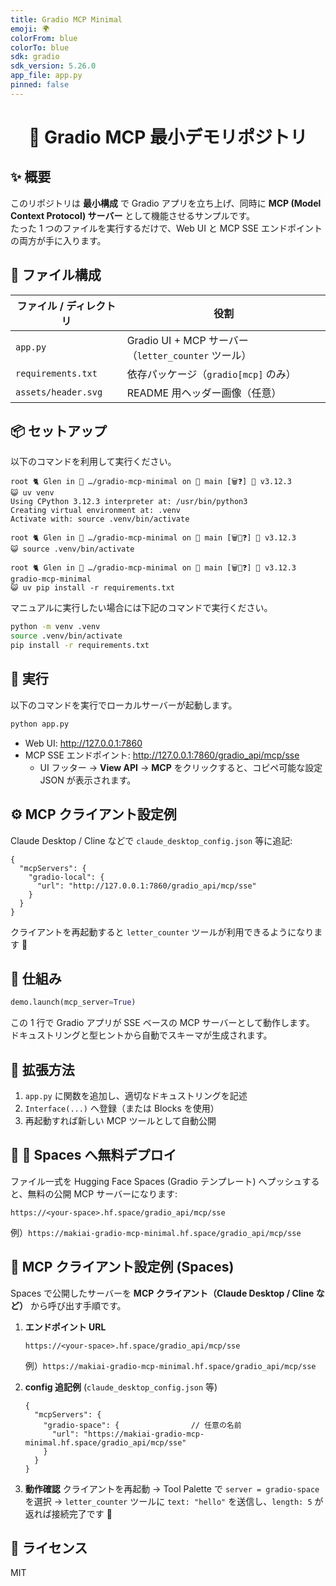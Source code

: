 ```yaml
---
title: Gradio MCP Minimal
emoji: 🌍
colorFrom: blue
colorTo: blue
sdk: gradio
sdk_version: 5.26.0
app_file: app.py
pinned: false
---
```


<div align="center">

<!-- ここに SVG ヘッダーを追加する場合は assets/header.svg を用意してください -->
<!-- <img src="assets/header.svg" alt="Gradio MCP Minimal" width="80%" /> -->

# 🚀 **Gradio MCP 最小デモリポジトリ**

</div>

## ✨ 概要
このリポジトリは **最小構成** で Gradio アプリを立ち上げ、同時に **MCP (Model Context Protocol) サーバー** として機能させるサンプルです。  
たった 1 つのファイルを実行するだけで、Web UI と MCP SSE エンドポイントの両方が手に入ります。

## 📄 ファイル構成
| ファイル / ディレクトリ | 役割 |
|------------------------|------|
| `app.py`               | Gradio UI + MCP サーバー（`letter_counter` ツール） |
| `requirements.txt`     | 依存パッケージ（`gradio[mcp]` のみ） |
| `assets/header.svg`    | README 用ヘッダー画像（任意） |

## 📦 セットアップ
以下のコマンドを利用して実行ください。
  ```
  root 🐈 Glen in 🧶 …/gradio-mcp-minimal on 🐾 main [🗑️❓] 🐍 v3.12.3  
  😺 uv venv
  Using CPython 3.12.3 interpreter at: /usr/bin/python3
  Creating virtual environment at: .venv
  Activate with: source .venv/bin/activate
  
  root 🐈 Glen in 🧶 …/gradio-mcp-minimal on 🐾 main [🗑️📝❓] 🐍 v3.12.3  
  😺 source .venv/bin/activate
  
  root 🐈 Glen in 🧶 …/gradio-mcp-minimal on 🐾 main [🗑️📝❓] 🐍 v3.12.3 gradio-mcp-minimal 
  😺 uv pip install -r requirements.txt 
  ```
  
マニュアルに実行したい場合には下記のコマンドで実行ください。
```bash
python -m venv .venv
source .venv/bin/activate
pip install -r requirements.txt
```

## 🚀 実行
以下のコマンドを実行でローカルサーバーが起動します。
```bash
python app.py
```

- Web UI: <http://127.0.0.1:7860>  
- MCP SSE エンドポイント: <http://127.0.0.1:7860/gradio_api/mcp/sse>  
  - UI フッター → **View API** → **MCP** をクリックすると、コピペ可能な設定 JSON が表示されます。

## ⚙️ MCP クライアント設定例
Claude Desktop / Cline などで `claude_desktop_config.json` 等に追記:
```jsonc
{
  "mcpServers": {
    "gradio-local": {
      "url": "http://127.0.0.1:7860/gradio_api/mcp/sse"
    }
  }
}
```
クライアントを再起動すると `letter_counter` ツールが利用できるようになります 🎉

## 🔧 仕組み
```python
demo.launch(mcp_server=True)
```
この 1 行で Gradio アプリが SSE ベースの MCP サーバーとして動作します。  
ドキュストリングと型ヒントから自動でスキーマが生成されます。

## 🌠 拡張方法
1. `app.py` に関数を追加し、適切なドキュストリングを記述  
2. `Interface(...)` へ登録（または Blocks を使用）  
3. 再起動すれば新しい MCP ツールとして自動公開

## 🛫 🤗 Spaces へ無料デプロイ
ファイル一式を Hugging Face Spaces (Gradio テンプレート) へプッシュすると、無料の公開 MCP サーバーになります:
```
https://<your-space>.hf.space/gradio_api/mcp/sse
```
例）`https://makiai-gradio-mcp-minimal.hf.space/gradio_api/mcp/sse`

## 🔗 MCP クライアント設定例 (Spaces)

Spaces で公開したサーバーを **MCP クライアント（Claude Desktop / Cline など）** から呼び出す手順です。

1. **エンドポイント URL**
   ```
   https://<your-space>.hf.space/gradio_api/mcp/sse
   ```
   例）`https://makiai-gradio-mcp-minimal.hf.space/gradio_api/mcp/sse`

2. **config 追記例** (`claude_desktop_config.json` 等)
   ```jsonc
   {
     "mcpServers": {
       "gradio-space": {                // 任意の名前
         "url": "https://makiai-gradio-mcp-minimal.hf.space/gradio_api/mcp/sse"
       }
     }
   }
   ```

3. **動作確認**
   クライアントを再起動 → Tool Palette で `server = gradio-space` を選択 →
   `letter_counter` ツールに `text: "hello"` を送信し、`length: 5` が返れば接続完了です 🎉

## 📝 ライセンス
MIT
